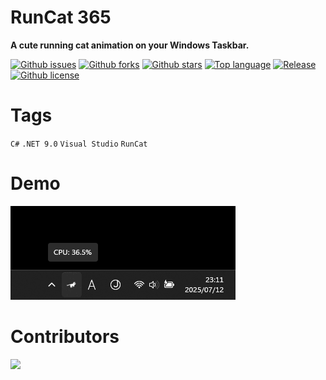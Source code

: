 # RunCat 365

**A cute running cat animation on your Windows Taskbar.**

[![Github issues](https://img.shields.io/github/issues/Kyome22/RunCat365)](https://github.com/Kyome22/RunCat365/issues)
[![Github forks](https://img.shields.io/github/forks/Kyome22/RunCat365)](https://github.com/Kyome22/RunCat365/network/members)
[![Github stars](https://img.shields.io/github/stars/Kyome22/RunCat365)](https://github.com/Kyome22/RunCat365/stargazers)
[![Top language](https://img.shields.io/github/languages/top/Kyome22/RunCat365)](https://github.com/Kyome22/RunCat365/)
[![Release](https://img.shields.io/github/v/release/Kyome22/RunCat365)]()
[![Github license](https://img.shields.io/github/license/Kyome22/RunCat365)](https://github.com/Kyome22/RunCat365/)

# Tags

`C#` `.NET 9.0` `Visual Studio` `RunCat`

# Demo

![Demo](pages/images/demo.gif)

# Contributors

<a href="https://github.com/Kyome22/RunCat365/graphs/contributors">
  <img src="https://contrib.rocks/image?repo=Kyome22/RunCat365" />
</a>
